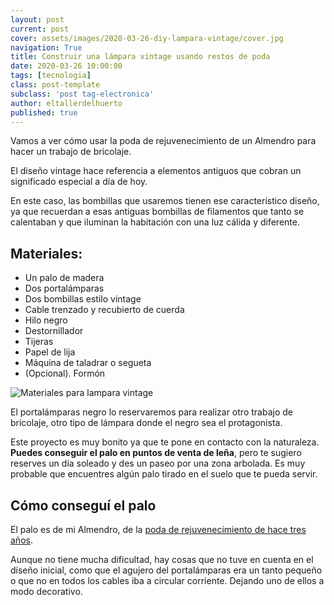 ```yaml
---
layout: post
current: post
cover: assets/images/2020-03-26-diy-lampara-vintage/cover.jpg
navigation: True
title: Construir una lámpara vintage usando restos de poda
date: 2020-03-26 10:00:00
tags: [tecnologia]
class: post-template
subclass: 'post tag-electronica'
author: eltallerdelhuerto
published: true
---
```


Vamos a ver cómo usar la poda de rejuvenecimiento de un Almendro para hacer un trabajo de bricolaje.

El diseño vintage hace referencia a elementos antiguos que cobran un significado especial a día de hoy. 

En este caso, las bombillas que usaremos tienen ese característico diseño, ya que recuerdan a esas antiguas bombillas de filamentos que tanto se calentaban y que iluminan la habitación con una luz cálida y diferente.

## Materiales:
- Un palo de madera
- Dos portalámparas
- Dos bombillas estilo vintage
- Cable trenzado y recubierto de cuerda
- Hilo negro
- Destornillador
- Tijeras
- Papel de lija
- Máquina de taladrar o segueta
- (Opcional). Formón

![Materiales para lampara vintage](assets/images/2020-03-26-diy-lampara-vintage/materials.jpg "Materiales para lampara vintage")

El portalámparas negro lo reservaremos para realizar otro trabajo de bricolaje, otro tipo de lámpara donde el negro sea el protagonista.

Este proyecto es muy bonito ya que te pone en contacto con la naturaleza. **Puedes conseguir el palo en puntos de venta de leña**, pero te sugiero reserves un día soleado y des un paseo por una zona arbolada. Es muy probable que encuentres algún palo tirado en el suelo que te pueda servir. 

## Cómo conseguí el palo
El palo es de mi Almendro, de la [poda de rejuvenecimiento de hace tres años](poda-rejuvenecimiento-almendro).

Aunque no tiene mucha dificultad, hay cosas que no tuve en cuenta en el diseño inicial, como que el agujero del portalámparas era un tanto pequeño o que no en todos los cables iba a circular corriente. Dejando uno de ellos a modo decorativo. 

